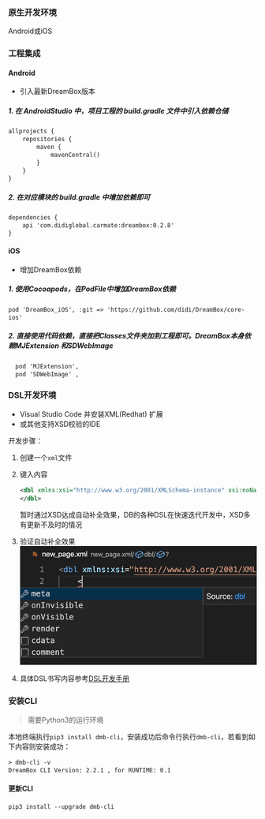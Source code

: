 ### 原生开发环境

Android或iOS

### 工程集成

#### Android

- 引入最新DreamBox版本

##### 1.  在 AndroidStudio 中，项目工程的 build.gradle 文件中引入依赖仓储
````
allprojects {
    repositories {
        maven {
            mavenCentral()
        }
    }
}
````

##### 2.  在对应模块的 build.gradle 中增加依赖即可
````
dependencies {
    api 'com.didiglobal.carmate:dreambox:0.2.8'
}
````


#### iOS

- 增加DreamBox依赖

##### 1.  使用Cocoapods，在PodFile中增加DreamBox依赖

````
pod 'DreamBox_iOS', :git => 'https://github.com/didi/DreamBox/core-ios'
````
##### 2.  直接使用代码依赖，直接把Classes文件夹加到工程即可。DreamBox本身依赖MJExtension 和SDWebImage

````
  pod 'MJExtension',
  pod 'SDWebImage' , 
````

### DSL开发环境

- Visual Studio Code 并安装XML(Redhat) 扩展
- 或其他支持XSD校验的IDE

开发步骤：
1. 创建一个`xml`文件
2. 键入内容
   ```xml
   <dbl xmlns:xsi="http://www.w3.org/2001/XMLSchema-instance" xsi:noNamespaceSchemaLocation="https://db-xsd.oss-cn-beijing.aliyuncs.com/dbl.xsd">
   </dbl>
   ```
   暂时通过XSD达成自动补全效果，DB的各种DSL在快速迭代开发中，XSD多有更新不及时的情况
   
3. 验证自动补全效果
   ![completion](../assets/dbl_completion.png)
4. 具体DSL书写内容参考[DSL开发手册](../dsl/changelog.md)


### 安装CLI

> 需要Python3的运行环境

本地终端执行`pip3 install dmb-cli`，安装成功后命令行执行`dmb-cli`，若看到如下内容则安装成功：
```
> dmb-cli -v
DreamBox CLI Version: 2.2.1 , for RUNTIME: 0.1
```

#### 更新CLI
```
pip3 install --upgrade dmb-cli
```